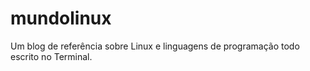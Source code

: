 # mundolinux
Um blog de referência sobre Linux e linguagens de programação todo escrito no Terminal.
